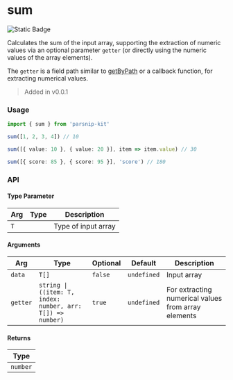 # sum
![Static Badge](https://img.shields.io/badge/Coverage-100.00%-FF8C00)
      
Calculates the sum of the input array, supporting the extraction of numeric values via an optional parameter `getter` (or directly using the numeric values of the array elements).

The `getter` is a field path similar to [getByPath](../object/getByPath) or a callback function, for extracting numerical values.

> Added in v0.0.1



### Usage

```ts
import { sum } from 'parsnip-kit'

sum([1, 2, 3, 4]) // 10

sum([{ value: 10 }, { value: 20 }], item => item.value) // 30

sum([{ score: 85 }, { score: 95 }], 'score') // 180
```


### API

#### Type Parameter

| Arg | Type | Description |
| --- | --- | --- |
| `T` | ` ` | Type of input array |

#### Arguments

| Arg | Type | Optional | Default | Description |
| --- | --- | --- | --- | --- |
| `data` | `T[]` | `false` | `undefined` | Input array |
| `getter` | `string \| ((item: T, index: number, arr: T[]) => number)` | `true` | `undefined` | For extracting numerical values from array elements |

#### Returns

| Type |
| ---  |
| `number`  |